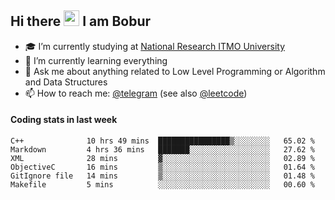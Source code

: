 ## Hi there <img src="https://media.giphy.com/media/hvRJCLFzcasrR4ia7z/giphy.gif" width="25px"> I am Bobur

- :mortar_board: I’m currently studying at [National Research ITMO University](https://itmo.ru/)
- :seedling: I’m currently learning everything
- :speech_balloon: Ask me about anything related to Low Level Programming or Algorithm and Data Structures
- :mailbox: How to reach me: [@telegram](https://t.me/bobur_zakirov) (see also [@leetcode](https://leetcode.com/insanis/))      

#### Coding stats in last week

<!--START_SECTION:waka-->

```text
C++              10 hrs 49 mins  ████████████████▒░░░░░░░░   65.02 %
Markdown         4 hrs 36 mins   ███████░░░░░░░░░░░░░░░░░░   27.62 %
XML              28 mins         ▓░░░░░░░░░░░░░░░░░░░░░░░░   02.89 %
ObjectiveC       16 mins         ▒░░░░░░░░░░░░░░░░░░░░░░░░   01.64 %
GitIgnore file   14 mins         ▒░░░░░░░░░░░░░░░░░░░░░░░░   01.48 %
Makefile         5 mins          ░░░░░░░░░░░░░░░░░░░░░░░░░   00.60 %
```

<!--END_SECTION:waka-->
